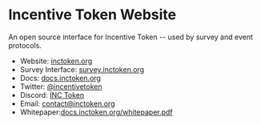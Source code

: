 # Incentive Token Website

An open source interface for Incentive Token -- used by survey and event protocols.

- Website: [inctoken.org](https://inctoken.org)
- Survey Interface: [survey.inctoken.org](https://survey.inctoken.org)
- Docs: [docs.inctoken.org](https://docs.inctoken.org)
- Twitter: [@incentivetoken](https://twitter.com/incentivetoken)
- Discord: [INC Token](https://discord.com/invite/fFzDHMKhcN)
- Email: [contact@inctoken.org](mailto:contact@inctoken.org)
- Whitepaper:[docs.inctoken.org/whitepaper.pdf](https://docs.inctoken.org/whitepaper.pdf)
